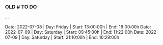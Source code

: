 
### OLD # TO DO
...

Date: 2022-07-08 | Day: Friday   | Start: 13:00:00h | End: 18:00:00h 
Date: 2022-07-09 | Day: Saturday | Start: 09:45:00h | End: 11:22:00h 
Date: 2022-07-09 | Day: Saturday | Start: 21:10:00h | End: 10:29:00h 
